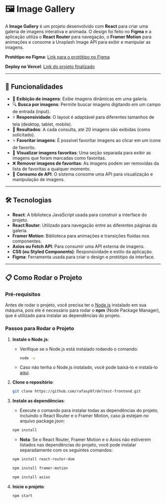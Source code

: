 # 🖼️ **Image Gallery**

A **Image Gallery** é um projeto desenvolvido com **React** para criar uma galeria de imagens interativa e animada. O design foi feito no **Figma** e a aplicação utiliza o **React Router** para navegação, o **Framer Motion** para animações e consome a Unsplash Image API para exibir e manipular as imagens.

**Protótipo no Figma**: [Link para o protótipo no Figma](https://www.figma.com/design/VqeU0kOCtVtchpup6PaA7u/DelTech-Test?node-id=0-1&t=niyhi682DCULWRMB-1)


**Deploy no Vercel**: [Link do projeto finalizado](https://deltest-frontend.vercel.app/)

---

## 🚀 Funcionalidades

- 🌟 **Exibição de imagens**: Exibe imagens dinâmicas em uma galeria.
- 🔍 **Busca por imagens**: Permite buscar imagens digitando em um campo de entrada (input).
- ⚡ **Responsividade**: O layout é adaptável para diferentes tamanhos de tela (desktop, tablet, mobile).
- 🎨 **Resultados**: A cada consulta, até 20 imagens são exibidas (como solicitado).
- ⭐ **Favoritar imagens**: É possível favoritar imagens ao clicar em um ícone de favorito.
- 💖 **Visualizar imagens favoritas**: Uma seção separada para exibir as imagens que foram marcadas como favoritas.
- ❌ **Remover imagens de favoritas**: As imagens podem ser removidas da lista de favoritas a qualquer momento.
- 📡 **Consumo de API**: O sistema consome uma API para visualização e manipulação de imagens.
  
---

## 🛠️ Tecnologias

- **React**: A biblioteca JavaScript usada para construir a interface do projeto.
- **React Router**: Utilizado para navegação entre as diferentes páginas da galeria.
- **Framer Motion**: Biblioteca para animações e transições fluidas nos componentes.
- **Axios ou Fetch API**: Para consumir uma API externa de imagens.
- **CSS (ou Styled Components)**: Responsividade e estilo da aplicação.
- **Figma**: Ferramenta usada para criar o design e protótipo da interface.

---

## 📋 Como Rodar o Projeto

### Pré-requisitos

Antes de rodar o projeto, você precisa ter o [Node.js](https://nodejs.org/) instalado em sua máquina, pois ele é necessário para rodar o **npm** (Node Package Manager), que é utilizado para instalar as dependências do projeto.

### Passos para Rodar o Projeto

1. **Instale o Node.js**:
   
   - Verifique se o Node.js está instalado rodando o comando:
   
     ```bash
     node -v
     ```

   - Caso não tenha o Node.js instalado, você pode baixá-lo e instalá-lo [aqui](https://nodejs.org/).

2. **Clone o repositório**:


   ```bash
   git clone https://github.com/rafasp97/deltest-frontend.git
   ```

   
3. **Instale as dependências**:
   

   - Execute o comando para instalar todas as dependências do projeto, incluindo o React Router e o Framer Motion, caso já estejam no arquivo package.json:

   
   ```bash
   npm install
   ```


   - **Nota**: Se o React Router, Framer Motion e o Axios não estiverem listados nas dependências do projeto, você pode instalar separadamente com os seguintes comandos:

     
   ```bash
   npm install react-router-dom
   ```


   ```bash
   npm install framer-motion
   ```


   ```bash
   npm install axios
   ```


5. **Inicie o projeto**:


   ```bash
   npm start
   ```
   
